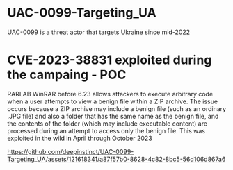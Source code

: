 # UAC-0099-Targeting_UA
UAC-0099 is a threat actor that targets Ukraine since mid-2022


# CVE-2023-38831 exploited during the campaing - POC
RARLAB WinRAR before 6.23 allows attackers to execute arbitrary code when a user attempts to view a benign file within a ZIP archive. The issue occurs because a ZIP archive may include a benign file (such as an ordinary .JPG file) and also a folder that has the same name as the benign file, and the contents of the folder (which may include executable content) are processed during an attempt to access only the benign file. This was exploited in the wild in April through October 2023


https://github.com/deepinstinct/UAC-0099-Targeting_UA/assets/121618341/a87f57b0-8628-4c82-8bc5-56d106d867a6

